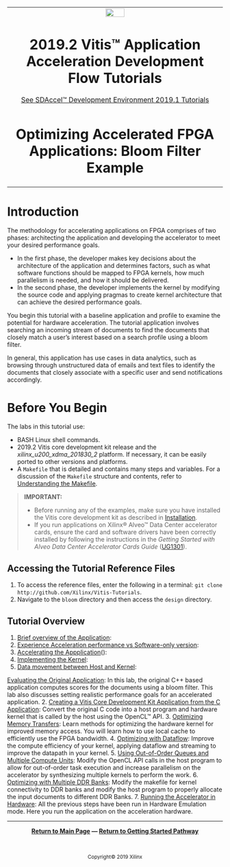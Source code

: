 
<table>
 <tr>
   <td align="center"><img src="https://www.xilinx.com/content/dam/xilinx/imgs/press/media-kits/corporate/xilinx-logo.png" width="30%"/><h1>2019.2 Vitis™ Application Acceleration Development Flow Tutorials</h1>
   <a href="https://github.com/Xilinx/SDAccel-Tutorials/branches/all">See SDAccel™ Development Environment 2019.1 Tutorials</a>
   </td>
 </tr>
 <tr>
 <td align="center"><h1>Optimizing Accelerated FPGA Applications: Bloom Filter Example
 </td>
 </tr>
</table>

# Introduction

The methodology for accelerating applications on FPGA comprises of two phases: architecting the application and developing the accelerator to meet your desired performance goals.

* In the first phase, the developer makes key decisions about the architecture of the application and determines factors, such as what software functions should be mapped to FPGA kernels, how much parallelism is needed, and how it should be delivered.
* In the second phase, the developer implements the kernel by modifying the source code and applying pragmas to create kernel architecture that can achieve the desired performance goals.

You begin this tutorial with a baseline application and profile to examine the potential for hardware acceleration. The tutorial application involves searching an incoming stream of documents to find the documents that closely match a user’s interest based on a search profile using a bloom filter.

In general, this application has use cases in data analytics, such as browsing through unstructured data of emails and text files to identify the documents that closely associate with a specific user and send notifications accordingly.


# Before You Begin

The labs in this tutorial use:

* BASH Linux shell commands.
* 2019.2 Vitis core development kit release and the *xilinx_u200_xdma_201830_2* platform. If necessary, it can be easily ported to other versions and platforms.
* A `Makefile` that is detailed and contains many steps and variables. For a discussion of the `Makefile` structure and contents, refer to [Understanding the Makefile](./HowToRunTutorial.md).

>**IMPORTANT:**  
>
> * Before running any of the examples, make sure you have installed the Vitis core development kit as described in [Installation](https://www.xilinx.com/html_docs/xilinx2019_2/vitis_doc/vhc1571429852245.html).
>* If you run applications on Xilinx® Alveo™ Data Center accelerator cards, ensure the card and software drivers have been correctly installed by following the instructions in the *Getting Started with Alveo Data Center Accelerator Cards Guide* ([UG1301](https://www.xilinx.com/support/documentation/boards_and_kits/accelerator-cards/ug1301-getting-started-guide-alveo-accelerator-cards.pdf)).

## Accessing the Tutorial Reference Files

1. To access the reference files, enter the following in a terminal: `git clone http://github.com/Xilinx/Vitis-Tutorials`.
2. Navigate to the `bloom` directory and then access the `design` directory.

## Tutorial Overview

1. [Brief overview of the Application](): 
2. [Experience Acceleration performance vs Software-only version]():
3. [Accelerating the Appplication](experience-the-acceleration.md)():
4. [Implementing the Kernel]():
5. [Data movement between Host and Kernel](data-movement.md):



[Evaluating the Original Application](original.md): In this lab, the original C++ based application computes scores for the documents using a bloom filter. This lab also discusses setting realistic performance goals for an accelerated application.
2. [Creating a Vitis Core Development Kit Application from the C Application](baseline_fpga.md): Convert the original C code into a host program and hardware kernel that is called by the host using the OpenCL™ API.
3. [Optimizing Memory Transfers](localbuf.md): Learn methods for optimizing the hardware kernel for improved memory access. You will learn how to use local cache to efficiently use the FPGA bandwidth.
4. [Optimizing with Dataflow](dataflow.md): Improve the compute efficiency of your kernel, applying dataflow and streaming to improve the datapath in your kernel.
5. [Using Out-of-Order Queues and Multiple Compute Units](multicu.md): Modify the OpenCL API calls in the host program to allow for out-of-order task execution and increase parallelism on the accelerator by synthesizing multiple kernels to perform the work.
6. [Optimizing with Multiple DDR Banks](multiddr.md): Modify the makefile for kernel connectivity to DDR banks and modify the host program to properly allocate the input documents to different DDR Banks.
7. [Running the Accelerator in Hardware](runningonhardware.md): All the previous steps have been run in Hardware Emulation mode. Here you run the application on the acceleration hardware.
</br>
<hr/>
<p align= center><b><a href="/README.md">Return to Main Page</a> — <a href="/docs/vitis-getting-started/">Return to Getting Started Pathway</a></b></p>
</br>
<p align="center"><sup>Copyright&copy; 2019 Xilinx</sup></p>
